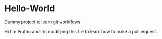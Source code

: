 # Hello-World
Dummy project to learn git workflows.

Hi I'm Pruthu and I'm modifying this file to learn
how to make a pull request.
